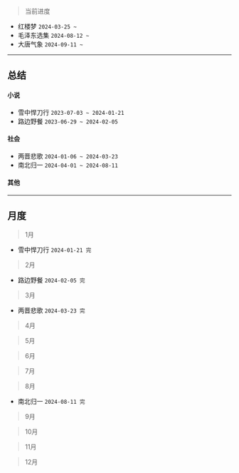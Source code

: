 > 当前进度

- 红楼梦 `2024-03-25 ~`
- 毛泽东选集 `2024-08-12 ~`
- 大唐气象 `2024-09-11 ~`

---

## 总结

#### 小说

- 雪中悍刀行 `2023-07-03 ~ 2024-01-21`
- 路边野餐 `2023-06-29 ~ 2024-02-05`

#### 社会

- 两晋悲歌 `2024-01-06 ~ 2024-03-23`
- 南北归一 `2024-04-01 ~ 2024-08-11`

#### 其他

--- 

## 月度

> 1月

- 雪中悍刀行 `2024-01-21 完`

> 2月

- 路边野餐 `2024-02-05 完`

> 3月

- 两晋悲歌 `2024-03-23 完`

> 4月

> 5月

> 6月

> 7月

> 8月

- 南北归一 `2024-08-11 完`

> 9月

> 10月

> 11月

> 12月

